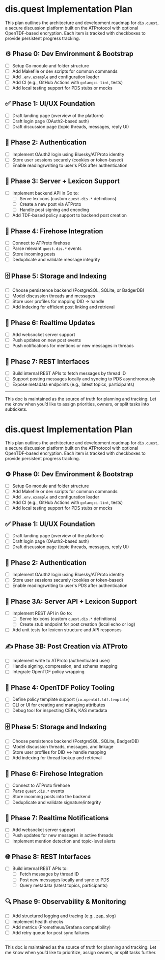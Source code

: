 # dis.quest Implementation Plan

This plan outlines the architecture and development roadmap for `dis.quest`, a secure discussion platform built on the ATProtocol with optional OpenTDF-based encryption. Each item is tracked with checkboxes to provide persistent progress tracking.

## ⚙️ Phase 0: Dev Environment & Bootstrap

- [ ] Setup Go module and folder structure
- [ ] Add Makefile or dev scripts for common commands
- [ ] Add `.env.example` and configuration loader
- [ ] Add CI (e.g., GitHub Actions with `golangci-lint`, tests)
- [ ] Add local testing support for PDS stubs or mocks

## ✅ Phase 1: UI/UX Foundation

- [ ] Draft landing page (overview of the platform)
- [ ] Draft login page (OAuth2-based auth)
- [ ] Draft discussion page (topic threads, messages, reply UI)

## 🔐 Phase 2: Authentication

- [ ] Implement OAuth2 login using Bluesky/ATProto identity
- [ ] Store user sessions securely (cookies or token-based)
- [ ] Enable reading/writing to user's PDS after authentication

## 🧠 Phase 3: Server + Lexicon Support

- [ ] Implement backend API in Go to:
  - [ ] Serve lexicons (custom `quest.dis.*` definitions)
  - [ ] Create a new post via ATProto
  - [ ] Handle post signing and encoding
- [ ] Add TDF-based policy support to backend post creation

## 🔁 Phase 4: Firehose Integration

- [ ] Connect to ATProto firehose
- [ ] Parse relevant `quest.dis.*` events
- [ ] Store incoming posts
- [ ] Deduplicate and validate message integrity

## 🗄️ Phase 5: Storage and Indexing

- [ ] Choose persistence backend (PostgreSQL, SQLite, or BadgerDB)
- [ ] Model discussion threads and messages
- [ ] Store user profiles for mapping DID → handle
- [ ] Add indexing for efficient post linking and retrieval

## 📡 Phase 6: Realtime Updates

- [ ] Add websocket server support
- [ ] Push updates on new post events
- [ ] Push notifications for mentions or new messages in threads

## 🧩 Phase 7: REST Interfaces

- [ ] Build internal REST APIs to fetch messages by thread ID
- [ ] Support posting messages locally and syncing to PDS asynchronously
- [ ] Expose metadata endpoints (e.g., latest topics, participants)

---

This doc is maintained as the source of truth for planning and tracking. Let me know when you’d like to assign priorities, owners, or split tasks into subtickets.
# dis.quest Implementation Plan

This plan outlines the architecture and development roadmap for `dis.quest`, a secure discussion platform built on the ATProtocol with optional OpenTDF-based encryption. Each item is tracked with checkboxes to provide persistent progress tracking.

## ⚙️ Phase 0: Dev Environment & Bootstrap

- [ ] Setup Go module and folder structure
- [ ] Add Makefile or dev scripts for common commands
- [ ] Add `.env.example` and configuration loader
- [ ] Add CI (e.g., GitHub Actions with `golangci-lint`, tests)
- [ ] Add local testing support for PDS stubs or mocks

## ✅ Phase 1: UI/UX Foundation

- [ ] Draft landing page (overview of the platform)
- [ ] Draft login page (OAuth2-based auth)
- [ ] Draft discussion page (topic threads, messages, reply UI)

## 🔐 Phase 2: Authentication

- [ ] Implement OAuth2 login using Bluesky/ATProto identity
- [ ] Store user sessions securely (cookies or token-based)
- [ ] Enable reading/writing to user's PDS after authentication

## 🧠 Phase 3A: Server API + Lexicon Support

- [ ] Implement REST API in Go to:
  - [ ] Serve lexicons (custom `quest.dis.*` definitions)
  - [ ] Create stub endpoint for post creation (local echo or log)
- [ ] Add unit tests for lexicon structure and API responses

## ✍️ Phase 3B: Post Creation via ATProto

- [ ] Implement write to ATProto (authenticated user)
- [ ] Handle signing, compression, and schema mapping
- [ ] Integrate OpenTDF policy wrapping

## 🧩 Phase 4: OpenTDF Policy Tooling

- [ ] Define policy template support (`io.opentdf.tdf.template`)
- [ ] CLI or UI for creating and managing attributes
- [ ] Debug tool for inspecting CEKs, KAS metadata

## 🗄️ Phase 5: Storage and Indexing

- [ ] Choose persistence backend (PostgreSQL, SQLite, BadgerDB)
- [ ] Model discussion threads, messages, and linkage
- [ ] Store user profiles for DID ↔ handle mapping
- [ ] Add indexing for thread lookup and retrieval

## 🔁 Phase 6: Firehose Integration

- [ ] Connect to ATProto firehose
- [ ] Parse `quest.dis.*` events
- [ ] Store incoming posts into the backend
- [ ] Deduplicate and validate signature/integrity

## 📡 Phase 7: Realtime Notifications

- [ ] Add websocket server support
- [ ] Push updates for new messages in active threads
- [ ] Implement mention detection and topic-level alerts

## 🌐 Phase 8: REST Interfaces

- [ ] Build internal REST APIs to:
  - [ ] Fetch messages by thread ID
  - [ ] Post new messages locally and sync to PDS
  - [ ] Query metadata (latest topics, participants)

## 🔍 Phase 9: Observability & Monitoring

- [ ] Add structured logging and tracing (e.g., zap, slog)
- [ ] Implement health checks
- [ ] Add metrics (Prometheus/Grafana compatibility)
- [ ] Add retry queue for post sync failures

---

This doc is maintained as the source of truth for planning and tracking. Let me know when you’d like to prioritize, assign owners, or split tasks further.